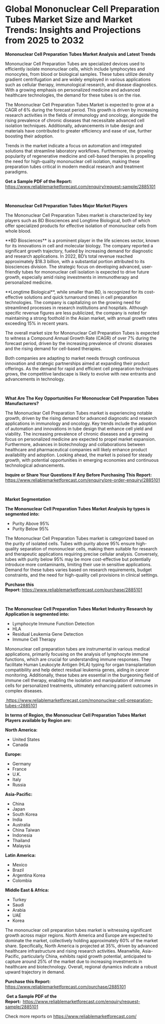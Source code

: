 <p><h1>Global Mononuclear Cell Preparation Tubes Market Size and Market Trends: Insights and Projections from 2025 to 2032</h1></p><p><strong>Mononuclear Cell Preparation Tubes Market Analysis and Latest Trends</strong></p>
<p><p>Mononuclear Cell Preparation Tubes are specialized devices used to efficiently isolate mononuclear cells, which include lymphocytes and monocytes, from blood or biological samples. These tubes utilize density gradient centrifugation and are widely employed in various applications such as cellular therapy, immunological research, and disease diagnostics. With a growing emphasis on personalized medicine and advanced healthcare technologies, the demand for these tubes is on the rise.</p><p>The Mononuclear Cell Preparation Tubes Market is expected to grow at a CAGR of 6% during the forecast period. This growth is driven by increasing research activities in the fields of immunology and oncology, alongside the rising prevalence of chronic diseases that necessitate advanced cell isolation techniques. Additionally, advancements in tube design and materials have contributed to greater efficiency and ease of use, further boosting their adoption. </p><p>Trends in the market indicate a focus on automation and integrated solutions that streamline laboratory workflows. Furthermore, the growing popularity of regenerative medicine and cell-based therapies is propelling the need for high-quality mononuclear cell isolation, making these preparation tubes critical in modern medical research and treatment paradigms.</p></p>
<p><strong>Get a Sample PDF of the Report:&nbsp;</strong> <a href="https://www.reliablemarketforecast.com/enquiry/request-sample/2885101?utm_campaign=2288&utm_medium=2&utm_source=Github&utm_content=ia&utm_term=13032025&utm_id=mononuclear-cell-preparation-tubes">https://www.reliablemarketforecast.com/enquiry/request-sample/2885101</a></p>
<p>&nbsp;</p>
<p><strong>Mononuclear Cell Preparation Tubes Major Market Players</strong></p>
<p><p>The Mononuclear Cell Preparation Tubes market is characterized by key players such as BD Biosciences and Longtime Biological, both of which offer specialized products for effective isolation of mononuclear cells from whole blood.</p><p>**BD Biosciences** is a prominent player in the life sciences sector, known for its innovations in cell and molecular biology. The company reported a significant growth trajectory, fueled by increasing demand for diagnostic and research applications. In 2022, BD’s total revenue reached approximately $18.3 billion, with a substantial portion attributed to its biosciences division. The strategic focus on developing advanced, user-friendly tubes for mononuclear cell isolation is expected to drive future growth, especially amid rising investments in immunotherapy and personalized medicine.</p><p>**Longtime Biological**, while smaller than BD, is recognized for its cost-effective solutions and quick turnaround times in cell preparation technologies. The company is capitalizing on the growing need for streamlined processes in research institutions and hospitals. Although specific revenue figures are less publicized, the company is noted for maintaining a strong foothold in the Asian market, with annual growth rates exceeding 15% in recent years. </p><p>The overall market size for Mononuclear Cell Preparation Tubes is expected to witness a Compound Annual Growth Rate (CAGR) of over 7% during the forecast period, driven by the increasing prevalence of chronic diseases and the rising demand for cell-based therapies.</p><p>Both companies are adapting to market needs through continuous innovation and strategic partnerships aimed at expanding their product offerings. As the demand for rapid and efficient cell preparation techniques grows, the competitive landscape is likely to evolve with new entrants and advancements in technology.</p></p>
<p>&nbsp;</p>
<p><strong>What Are The Key Opportunities For Mononuclear Cell Preparation Tubes Manufacturers?</strong></p>
<p><p>The Mononuclear Cell Preparation Tubes market is experiencing notable growth, driven by the rising demand for advanced diagnostic and research applications in immunology and oncology. Key trends include the adoption of automation and innovations in tube design that enhance cell yield and viability. The increasing prevalence of chronic diseases and a growing focus on personalized medicine are expected to propel market expansion. Furthermore, advances in biotechnology and collaborations between healthcare and pharmaceutical companies will likely enhance product availability and adoption. Looking ahead, the market is poised for steady growth, with potential opportunities in emerging economies and continuous technological advancements.</p></p>
<p><strong>Inquire or Share Your Questions If Any Before Purchasing This Report:</strong> <a href="https://www.reliablemarketforecast.com/enquiry/pre-order-enquiry/2885101?utm_campaign=2288&utm_medium=2&utm_source=Github&utm_content=ia&utm_term=13032025&utm_id=mononuclear-cell-preparation-tubes">https://www.reliablemarketforecast.com/enquiry/pre-order-enquiry/2885101</a></p>
<p>&nbsp;</p>
<p><strong>Market Segmentation</strong></p>
<p><strong>The Mononuclear Cell Preparation Tubes Market Analysis by types is segmented into:</strong></p>
<p><ul><li>Purity Above 95%</li><li>Purity Below 95%</li></ul></p>
<p><p>The Mononuclear Cell Preparation Tubes market is categorized based on the purity of isolated cells. Tubes with purity above 95% ensure high-quality separation of mononuclear cells, making them suitable for research and therapeutic applications requiring precise cellular analysis. Conversely, tubes with purity below 95% may be more cost-effective but potentially introduce more contaminants, limiting their use in sensitive applications. Demand for these tubes varies based on research requirements, budget constraints, and the need for high-quality cell provisions in clinical settings.</p></p>
<p><strong>Purchase this Report:&nbsp;</strong><a href="https://www.reliablemarketforecast.com/purchase/2885101?utm_campaign=2288&utm_medium=2&utm_source=Github&utm_content=ia&utm_term=13032025&utm_id=mononuclear-cell-preparation-tubes">https://www.reliablemarketforecast.com/purchase/2885101</a></p>
<p>&nbsp;</p>
<p><strong>The Mononuclear Cell Preparation Tubes Market Industry Research by Application is segmented into:</strong></p>
<p><ul><li>Lymphocyte Immune Function Detection</li><li>HLA</li><li>Residual Leukemia Gene Detection</li><li>Immune Cell Therapy</li></ul></p>
<p><p>Mononuclear cell preparation tubes are instrumental in various medical applications, primarily focusing on the analysis of lymphocyte immune functions, which are crucial for understanding immune responses. They facilitate Human Leukocyte Antigen (HLA) typing for organ transplantation compatibility and help detect residual leukemia genes, aiding in cancer monitoring. Additionally, these tubes are essential in the burgeoning field of immune cell therapy, enabling the isolation and manipulation of immune cells for personalized treatments, ultimately enhancing patient outcomes in complex diseases.</p></p>
<p><a href="https://www.reliablemarketforecast.com/mononuclear-cell-preparation-tubes-r2885101?utm_campaign=2288&utm_medium=2&utm_source=Github&utm_content=ia&utm_term=13032025&utm_id=mononuclear-cell-preparation-tubes">&nbsp;https://www.reliablemarketforecast.com/mononuclear-cell-preparation-tubes-r2885101</a></p>
<p><strong>In terms of Region, the Mononuclear Cell Preparation Tubes Market Players available by Region are:</strong></p>
<p>
    <p> <strong> North America: </strong>
        <ul>
            <li>United States</li>
            <li>Canada</li>
        </ul>
        </p> 
    <p> <strong> Europe: </strong>
        <ul>
            <li>Germany</li>
            <li>France</li>
            <li>U.K.</li>
            <li>Italy</li>
            <li>Russia</li>
        </ul>
        </p> 
    <p> <strong> Asia-Pacific: </strong>
        <ul>
            <li>China</li>
            <li>Japan</li>
            <li>South Korea</li>
            <li>India</li>
            <li>Australia</li>
            <li>China Taiwan</li>
            <li>Indonesia</li>
            <li>Thailand</li>
            <li>Malaysia</li>
        </ul>
        </p> 
    <p> <strong> Latin America: </strong>
        <ul>
            <li>Mexico</li>
            <li>Brazil</li>
            <li>Argentina Korea</li>
            <li>Colombia</li>
        </ul>
        </p> 
    <p> <strong> Middle East & Africa: </strong>
        <ul>
            <li>Turkey</li>
            <li>Saudi</li>
            <li>Arabia</li>
            <li>UAE</li>
            <li>Korea</li>
        </ul>
    </p>
    </p>
<p><p>The mononuclear cell preparation tubes market is witnessing significant growth across major regions. North America and Europe are expected to dominate the market, collectively holding approximately 60% of the market share. Specifically, North America is projected at 35%, driven by advanced healthcare infrastructure and rising research activities. Meanwhile, Asia-Pacific, particularly China, exhibits rapid growth potential, anticipated to capture around 25% of the market due to increasing investments in healthcare and biotechnology. Overall, regional dynamics indicate a robust upward trajectory in demand.</p></p>
<p><strong>Purchase this Report: </strong><a href="https://www.reliablemarketforecast.com/purchase/2885101?utm_campaign=2288&utm_medium=2&utm_source=Github&utm_content=ia&utm_term=13032025&utm_id=mononuclear-cell-preparation-tubes">https://www.reliablemarketforecast.com/purchase/2885101</a></p>
<p>&nbsp;<strong>Get a Sample PDF of the Report:&nbsp;&nbsp;</strong><a href="https://www.reliablemarketforecast.com/enquiry/request-sample/2885101?utm_campaign=2288&utm_medium=2&utm_source=Github&utm_content=ia&utm_term=13032025&utm_id=mononuclear-cell-preparation-tubes">https://www.reliablemarketforecast.com/enquiry/request-sample/2885101</a></p>
<p><strong></strong></p>
<p>Check more reports on <a href="https://www.reliablemarketforecast.com/?utm_campaign=2288&utm_medium=2&utm_source=Github&utm_content=ia&utm_term=13032025&utm_id=mononuclear-cell-preparation-tubes">https://www.reliablemarketforecast.com/</a></p>